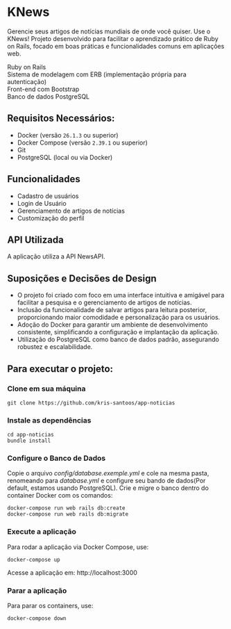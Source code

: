 # KNews

Gerencie seus artigos de notícias mundiais de onde você quiser. Use o KNews! Projeto desenvolvido para facilitar o aprendizado prático de Ruby on Rails, focado em boas práticas e funcionalidades comuns em aplicações web.

Ruby on Rails  
Sistema de modelagem com ERB (implementação própria para autenticação)  
Front-end com Bootstrap  
Banco de dados PostgreSQL  

## Requisitos Necessários:

* Docker (versão `26.1.3` ou superior)
* Docker Compose (versão `2.39.1` ou superior)
* Git
* PostgreSQL (local ou via Docker)

## Funcionalidades

- Cadastro de usuários  
- Login de Usuário  
- Gerenciamento de artigos de notícias  
- Customização do perfil  

## API Utilizada
A aplicação utiliza a API NewsAPI.

## Suposições e Decisões de Design
* O projeto foi criado com foco em uma interface intuitiva e amigável para facilitar a pesquisa e o gerenciamento de artigos de notícias.
* Inclusão da funcionalidade de salvar artigos para leitura posterior, proporcionando maior comodidade e personalização para os usuários.
* Adoção do Docker para garantir um ambiente de desenvolvimento consistente, simplificando a configuração e implantação da aplicação.
* Utilização do PostgreSQL como banco de dados padrão, assegurando robustez e escalabilidade.

## Para executar o projeto:

### Clone em sua máquina

```shell
git clone https://github.com/kris-santoos/app-noticias
```

### Instale as dependências
```shell
cd app-noticias
bundle install
```

### Configure o Banco de Dados
Copie o arquivo *config/database.exemple.yml* e cole na mesma pasta, renomeando para *database.yml*
e configure seu bando de dados(Por default, estamos usando PostgreSQL).
Crie e migre o banco dentro do container Docker com os comandos:
```shell
docker-compose run web rails db:create
docker-compose run web rails db:migrate
```

### Execute a aplicação
Para rodar a aplicação via Docker Compose, use:
```shell
docker-compose up
```
Acesse a aplicação em: http://localhost:3000

### Parar a aplicação
Para parar os containers, use:
```shell
docker-compose down
```